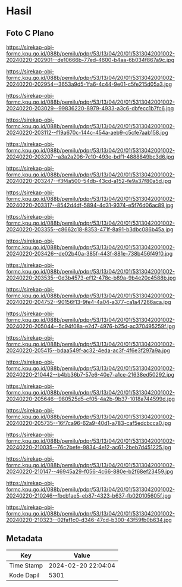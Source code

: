 # Hasil

## Foto C Plano

https://sirekap-obj-formc.kpu.go.id/088b/pemilu/pdpr/53/13/04/20/01/5313042001002-20240220-202901--de10666b-77ed-4600-b4aa-6b034f867a9c.jpg

https://sirekap-obj-formc.kpu.go.id/088b/pemilu/pdpr/53/13/04/20/01/5313042001002-20240220-202954--3653a9d5-1fa6-4c44-9e01-c5fe215d05a3.jpg

https://sirekap-obj-formc.kpu.go.id/088b/pemilu/pdpr/53/13/04/20/01/5313042001002-20240220-203029--99836220-8979-4933-a3c6-dbfecc1b7fc6.jpg

https://sirekap-obj-formc.kpu.go.id/088b/pemilu/pdpr/53/13/04/20/01/5313042001002-20240220-203112--f19a670c-144c-454a-aeb9-c5cfe7aab158.jpg

https://sirekap-obj-formc.kpu.go.id/088b/pemilu/pdpr/53/13/04/20/01/5313042001002-20240220-203207--a3a2a206-7c10-493e-bdf1-4888849bc3d6.jpg

https://sirekap-obj-formc.kpu.go.id/088b/pemilu/pdpr/53/13/04/20/01/5313042001002-20240220-203247--f3f4a500-54db-43cd-a152-fe9a37f80a5d.jpg

https://sirekap-obj-formc.kpu.go.id/088b/pemilu/pdpr/53/13/04/20/01/5313042001002-20240220-203317--8542d4df-5894-4d31-9374-e5f76d06ac89.jpg

https://sirekap-obj-formc.kpu.go.id/088b/pemilu/pdpr/53/13/04/20/01/5313042001002-20240220-203355--c8662c18-8353-471f-8a91-b3dbc086b45a.jpg

https://sirekap-obj-formc.kpu.go.id/088b/pemilu/pdpr/53/13/04/20/01/5313042001002-20240220-203426--de02b40a-385f-443f-881e-738b456f49f0.jpg

https://sirekap-obj-formc.kpu.go.id/088b/pemilu/pdpr/53/13/04/20/01/5313042001002-20240220-203535--0d3b4573-ef12-478c-b89a-9b4e20c4588b.jpg

https://sirekap-obj-formc.kpu.go.id/088b/pemilu/pdpr/53/13/04/20/01/5313042001002-20240220-204752--90156f13-9fe4-4a04-a377-ca1a47266aca.jpg

https://sirekap-obj-formc.kpu.go.id/088b/pemilu/pdpr/53/13/04/20/01/5313042001002-20240220-205044--5c94f08a-e2d7-4976-b25d-ac370495259f.jpg

https://sirekap-obj-formc.kpu.go.id/088b/pemilu/pdpr/53/13/04/20/01/5313042001002-20240220-205415--bdaa549f-ac32-4eda-ac3f-4f6e3f297a9a.jpg

https://sirekap-obj-formc.kpu.go.id/088b/pemilu/pdpr/53/13/04/20/01/5313042001002-20240220-210442--b4bb36b7-57e6-40e7-a1ce-21638ed50292.jpg

https://sirekap-obj-formc.kpu.go.id/088b/pemilu/pdpr/53/13/04/20/01/5313042001002-20240220-205646--980525d5-cf05-4a2b-9b37-1018a744599d.jpg

https://sirekap-obj-formc.kpu.go.id/088b/pemilu/pdpr/53/13/04/20/01/5313042001002-20240220-205735--16f7ca96-62a9-40d1-a783-caf5edcbcca0.jpg

https://sirekap-obj-formc.kpu.go.id/088b/pemilu/pdpr/53/13/04/20/01/5313042001002-20240220-210035--76c2befe-9834-4e12-ac61-2beb7d451225.jpg

https://sirekap-obj-formc.kpu.go.id/088b/pemilu/pdpr/53/13/04/20/01/5313042001002-20240220-210147--46945a29-f056-4c66-880e-b2f68ef23459.jpg

https://sirekap-obj-formc.kpu.go.id/088b/pemilu/pdpr/53/13/04/20/01/5313042001002-20240220-210246--fbcb1ae5-eb87-4323-b637-fb020105605f.jpg

https://sirekap-obj-formc.kpu.go.id/088b/pemilu/pdpr/53/13/04/20/01/5313042001002-20240220-210323--02faf1c0-d346-47cd-b300-43f59fb0b634.jpg


## Metadata

| Key        | Value               |
| ---------- | ------------------- |
| Time Stamp | 2024-02-20 22:04:04 |
| Kode Dapil | 5301                |



